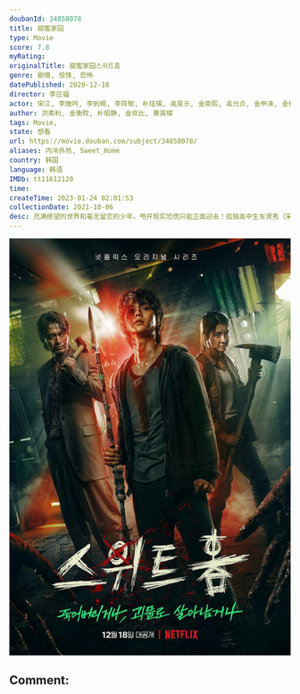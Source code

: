 ```yaml
---
doubanId: 34858078
title: 甜蜜家园
type: Movie
score: 7.8
myRating: 
originalTitle: 甜蜜家园스위트홈
genre: 剧情, 惊悚, 恐怖
datePublished: 2020-12-18
director: 李应福
actor: 宋江, 李施吟, 李到晛, 李阵郁, 朴珪瑛, 高旻示, 金南熙, 高允贞, 金甲洙, 金相浩, 金伊敬, 安道奎, 金圣喆, 禹贤, 李正贤, 车烨, 金昌焕, 金承旭, 李承勋, 函勝敏, 高健汉, 朴成根, 维多利亚·格蕾丝, 佩姬·梁, 马修·杨·金, 白基邦, 柳珍宇, 安东九, 珍妮·博尔特, 冯翠杏, 李信成, 尹志温, 金贤玉, 金姬贞, 郑荷昙, 尹柱万, 许俊硕, 崔高, 许律, 李凤莲, 朴雅仁, 禹正国, 金国熙, 李志夏, 李基赫, 申文成
author: 洪素利, 金衡旼, 朴昭静, 金坎比, 黄英璨
tags: Movie, 
state: 想看
url: https://movie.douban.com/subject/34858078/
aliases: 内冷外热, Sweet_Home
country: 韩国
language: 韩语
IMDb: tt11612120
time: 
createTime: 2023-01-24 02:01:53
collectionDate: 2021-10-06
desc: 充满绝望的世界和毫无留恋的少年，甩开现实恐慌只能正面迎击！孤独高中生车贤秀（宋江饰）的家人在一次事故中去世，之后搬到了一个新公寓，他平静的生活很快就被新住所里开始发生的奇怪事件所扰乱，当人们变成...
---
```


![image](assets/p2628425414.jpg)

Comment: 
---

